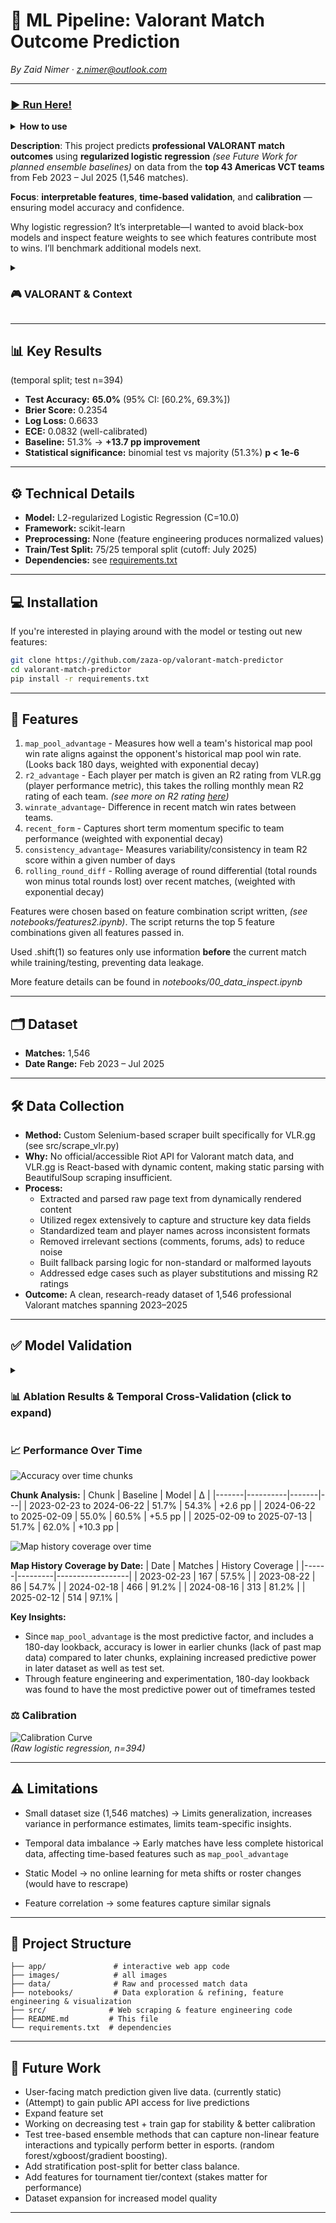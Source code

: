 # 🎯 ML Pipeline: Valorant Match Outcome Prediction

*By Zaid Nimer · z.nimer@outlook.com*

---

### [▶️ Run Here!](https://valorant-match-predictor.streamlit.app/)

<details>
<summary><b>How to use</b></summary>

- Pick **two teams** and a **date window**; get the model’s **win probability** and predicted winner.
- **Adjust temporal split** to simulate “what was knowable then” (prevents leakage).
- See a **calibrated confidence** score.

</details>

**Description**: This project predicts **professional VALORANT match outcomes** using **regularized logistic regression** *(see Future Work for planned ensemble baselines)* on data from the **top 43 Americas VCT teams** from Feb 2023 – Jul 2025 (1,546 matches).  

**Focus**: **interpretable features**, **time-based validation**, and **calibration** — ensuring model accuracy and confidence. 

Why logistic regression? It’s interpretable—I wanted to avoid black-box models and inspect feature weights to see which features contribute most to wins. I’ll benchmark additional models next.

<details>
<summary><h3>🎮 VALORANT & Context </h3></summary>


**VALORANT** is a competitive 5v5 tactical first-person shooter (FPS) developed by Riot Games, containing a variety of maps, agents, and strategies.

**Professional VALORANT** features the world's best teams competing in international tournaments with millions in prize pools. Matches are played on different maps, each with unique layouts and strategies. Teams build reputations for excellence on specific maps (their "map pool"), and individual players are rated on their performance metrics like kills, deaths, and round impact. Professional match data can be primarily found on [VLR.gg](https://www.vlr.gg)

**Why predict match outcomes?** Unlike traditional sports, esports generates vast amounts of granular data. Every round, every player action, and every strategic decision is tracked, making it an ideal domain for machine learning applications while remaining challenging due to the complex team dynamics and evolving meta-game strategies. 

*Prior work on pre-match esports prediction typically lands near the low-60s—for example, CS:GO models around 60% and LoL pre-game-only models around ~62%—with higher accuracy requiring in-game signals. 
[CS:GO Model](https://lup.lub.lu.se/luur/download?func=downloadFile&recordOId=9145457&fileOId=9145459)
[LOL Model](https://www.mdpi.com/2076-3417/15/10/5241)*
</details>

---

## 📊 Key Results
(temporal split; test n=394)
- **Test Accuracy:** **65.0%** (95% CI: [60.2%, 69.3%])
- **Brier Score:** 0.2354  
- **Log Loss:** 0.6633  
- **ECE:** 0.0832 (well-calibrated)
- **Baseline:** 51.3% → **+13.7 pp improvement**
- **Statistical significance:** binomial test vs majority (51.3%) **p < 1e-6**

---

## ⚙️ Technical Details
- **Model:** L2-regularized Logistic Regression (C=10.0)
- **Framework:** scikit-learn
- **Preprocessing:** None (feature engineering produces normalized values)
- **Train/Test Split:** 75/25 temporal split (cutoff: July 2025)
- **Dependencies:** see [requirements.txt](requirements.txt)

---

## 💻 Installation

If you're interested in playing around with the model or testing out new features:

```bash
git clone https://github.com/zaza-op/valorant-match-predictor
cd valorant-match-predictor
pip install -r requirements.txt
```

---

## 🧩 Features

1. `map_pool_advantage` - Measures how well a team's historical map pool win rate aligns against the opponent's historical map pool win rate. (Looks back 180 days, weighted with exponential decay)
2. `r2_advantage` - Each player per match is given an R2 rating from VLR.gg (player performance metric), this takes the rolling monthly mean R2 rating of each team. *(see more on R2 rating [here](https://www.vlr.gg/381456/vlr-rating-2-0-update))*
3. `winrate_advantage`- Difference in recent match win rates between teams.
4. `recent_form` - Captures short term momentum specific to team performance (weighted with exponential decay)
5. `consistency_advantage`- Measures variability/consistency in team R2 score within a given number of days
6. `rolling_round_diff` - Rolling average of round differential (total rounds won minus total rounds lost) over recent matches, (weighted with exponential decay)

Features were chosen based on feature combination script written, *(see notebooks/features2.ipynb)*. The script returns the top 5 feature combinations given all features passed in.

Used .shift(1) so features only use information **before** the current match while training/testing, preventing data leakage.

More feature details can be found in *notebooks/00_data_inspect.ipynb*

---

## 🗂 Dataset
- **Matches:** 1,546
- **Date Range:** Feb 2023 – Jul 2025

---

## 🛠 Data Collection
- **Method:** Custom Selenium-based scraper built specifically for VLR.gg (see src/scrape_vlr.py)
- **Why:** No official/accessible Riot API for Valorant match data, and VLR.gg is React-based with dynamic content, making static parsing with BeautifulSoup scraping insufficient.
- **Process:**  
  - Extracted and parsed raw page text from dynamically rendered content  
  - Utilized regex extensively to capture and structure key data fields  
  - Standardized team and player names across inconsistent formats  
  - Removed irrelevant sections (comments, forums, ads) to reduce noise  
  - Built fallback parsing logic for non-standard or malformed layouts  
  - Addressed edge cases such as player substitutions and missing R2 ratings
- **Outcome:** A clean, research-ready dataset of 1,546 professional Valorant matches spanning 2023–2025

---

## ✅ Model Validation

<details>
<summary><h3>📊 Ablation Results & Temporal Cross-Validation (click to expand)</h3></summary> 

### Feature Ablation Analysis
**Leave-One-Out Impact on Test Performance:**

| Removed Feature | Test Acc | 95% CI | Δ vs Full | McNemar p | Significance |
|------------------|----------|--------|-----------|-----------|--------------|
| **None (full)** | **65.0%** | [60.1%, 69.5%] | **0.00pp** | - | - |
| `map_pool_advantage` | 58.4% | [53.5%, 63.1%] | **-6.60pp** | 0.0034 | ⭐⭐ |
| `r2_advantage` | 62.2% | [57.3%, 66.8%] | -2.79pp | 0.0708 | ⭐ |
| `recent_form` | 62.9% | [58.1%, 67.6%] | -2.03pp | 0.1849 | - |
| `consistency_advantage` | 63.2% | [58.3%, 67.8%] | -1.78pp | 0.2810 | - |
| `winrate_advantage` | 63.5% | [58.6%, 68.1%] | -1.52pp | 0.4966 | - |
| `rolling_round_diff` | 64.2% | [59.4%, 68.8%] | -0.76pp | 0.6900 | - |

**Key Insights:**
- `map_pool_advantage` is **critical** (-6.6pp when removed, p=0.003)
- `r2_advantage` provides **moderate value** (-2.8pp, p=0.071) 
- Other features contribute **incrementally** but aren't individually essential
- All features combined achieve optimal performance

*⭐⭐ p < 0.01, ⭐ p < 0.10*

### Cross-Validation Performance
**Time-Based CV Results:**
| Fold | Train Acc | Val Acc | Train Size | Val Size | Gap |
|------|-----------|---------|------------|----------|-----|
| 1    | 60.3%     | 58.6%   | 310        | 309      | -1.7pp |
| 2    | 58.5%     | 57.0%   | 619        | 309      | -1.5pp |
| 3    | 58.7%     | 58.3%   | 928        | 309      | -0.5pp |
| 4    | 58.3%     | 65.4%   | 1237       | 309      | +7.1pp |

**CV Mean:** 59.8% ± 3.3%  
**Bootstrap Stability:** 61.1% ± 2.0%

### Individual Feature Performance
| Feature | Solo Test Acc | Train-Test Gap |
|---------|---------------|----------------|
| `winrate_advantage` | 58.4% | +2.2pp |
| `recent_form` | 55.6% | +1.7pp |
| `r2_advantage` | 55.3% | +1.4pp |
| `map_pool_advantage` | 53.8% | -3.8pp |
| `rolling_round_diff` | 53.8% | -1.7pp |
| `consistency_advantage` | 50.5% | -1.2pp |

</details>

### 📈 Performance Over Time

![Accuracy over time chunks](images/accuracy_over_time.png)

**Chunk Analysis:**
| Chunk | Baseline | Model | Δ |
|-------|----------|-------|---|
| 2023-02-23 to 2024-06-22    | 51.7%    | 54.3% | +2.6 pp |
| 2024-06-22 to 2025-02-09     | 55.0%    | 60.5% | +5.5 pp |
| 2025-02-09 to 2025-07-13    | 51.7%    | 62.0% | +10.3 pp |


![Map history coverage over time](images/map_history_coverage.png)

**Map History Coverage by Date:**
| Date | Matches | History Coverage |
|------|---------|------------------|
| 2023-02-23 | 167 | 57.5% |
| 2023-08-22 | 86 | 54.7% |
| 2024-02-18 | 466 | 91.2% |
| 2024-08-16 | 313 | 81.2% |
| 2025-02-12 | 514 | 97.1% |

**Key Insights:**
- Since `map_pool_advantage` is the most predictive factor, and includes a 180-day lookback, accuracy is lower in earlier chunks (lack of past map data) compared to later chunks, explaining increased predictive power in later dataset as well as test set.
- Through feature engineering and experimentation, 180-day lookback was found to have the most predictive power out of timeframes tested

### ⚖️ Calibration 
![Calibration Curve](images/calibration_curve.png)  
*(Raw logistic regression, n=394)*

---


## ⚠️ Limitations

- Small dataset size (1,546 matches) → Limits generalization, increases variance in performance estimates, limits team-specific insights.

- Temporal data imbalance → Early matches have less complete historical data, affecting time-based features such as `map_pool_advantage`

- Static Model → no online learning for meta shifts or roster changes (would have to rescrape)
  
- Feature correlation → some features capture similar signals

---

## 📁 Project Structure
```
├── app/               # interactive web app code
├── images/            # all images
├── data/              # Raw and processed match data
├── notebooks/         # Data exploration & refining, feature engineering & visualization
├── src/              # Web scraping & feature engineering code 
├── README.md         # This file
└── requirements.txt  # dependencies
```

---

## 🚀 Future Work
- User-facing match prediction given live data. (currently static)
- (Attempt) to gain public API access for live predictions
- Expand feature set
- Working on decreasing test + train gap for stability & better calibration
- Test tree-based ensemble methods that can capture non-linear feature interactions and typically perform better in esports. (random forest/xgboost/gradient boosting).
- Add stratification post-split for better class balance.
- Add features for tournament tier/context (stakes matter for performance)
- Dataset expansion for increased model quality

---
